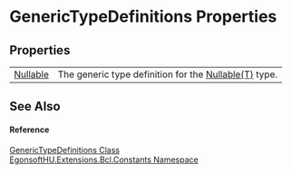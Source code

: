 # GenericTypeDefinitions Properties




## Properties
<table>
<tr>
<td><a href="P_EgonsoftHU_Extensions_Bcl_Constants_GenericTypeDefinitions_Nullable.md">Nullable</a></td>
<td>The generic type definition for the <a href="https://learn.microsoft.com/dotnet/api/system.nullable-1" target="_blank" rel="noopener noreferrer">Nullable(T)</a> type.</td></tr>
</table>

## See Also


#### Reference
<a href="T_EgonsoftHU_Extensions_Bcl_Constants_GenericTypeDefinitions.md">GenericTypeDefinitions Class</a>  
<a href="N_EgonsoftHU_Extensions_Bcl_Constants.md">EgonsoftHU.Extensions.Bcl.Constants Namespace</a>  
